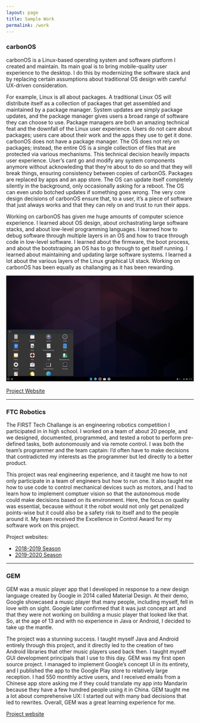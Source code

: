 ```yaml
---
layout: page
title: Sample Work
permalink: /work
---
```


### carbonOS

carbonOS is a Linux-based operating system and software platform I created and
maintain. Its main goal is to bring mobile-quality user experience to the desktop.
I do this by modernizing the software stack and by replacing certain assumptions
about traditional OS design with careful UX-driven consideration.

For example, Linux is all about packages. A traditional Linux OS will distribute
itself as a collection of packages that get assembled and maintained by a package
manager. System updates are simply package updates, and the package manager gives
users a broad range of software they can choose to use. Package managers are both
an amazing technical feat and the downfall of the Linux user experience. Users
do not care about packages; users care about their work and the apps they use to
get it done. carbonOS does not have a package manager. The OS does not rely on
packages; instead, the entire OS is a single collection of files that are protected
via various mechanisms. This technical decision heavily impacts user experience.
User’s cant go and modify any system components anymore without acknowleding that
they’re about to do so and that they will break things, ensuring consistency between
copies of carbonOS. Packages are replaced by apps and an app store. The OS can
update itself completely silently in the background, only occasionally asking
for a reboot. The OS can even undo botched updates if something goes wrong. The
very core design decisions of carbonOS ensure that, to a user, it’s a piece of
software that just always works and that they can rely on and trust to run their
apps.

Working on carbonOS has given me huge amounts of computer science experience. I
learned about OS design, about orchastrating large software stacks, and about
low-level programming languages. I learned how to debug software through multiple
layers in an OS and how to trace through code in low-level software. I learned
about the firmware, the boot process, and about the bootstraping an OS has to go
through to get itself running. I learned about maintaining and updating large
software systems. I learned a lot about the various layers of the Linux graphical
UI stack. Working on carbonOS has been equally as challanging as it has been
rewarding.

![carbonOS's Graphical Environment](/assets/gde.png)

[Project Website](https://carbon.sh)

---

### FTC Robotics

The FIRST Tech Challange is an engineering robotics competition I participated in
in high school. I worked on a team of about 20 people, and we designed, documented,
programmed, and tested a robot to perform pre-defined tasks, both autonomously and
via remote control. I was both the team’s programmer and the team captain: I’d
often have to make decisions that contradicted my interests as the programmer
but led directly to a better product. 

This project was real engineering experience, and it taught me how to not only
participate in a team of engineers but how to run one. It also taught me how to
use code to control mechanical devices such as motors, and I had to learn how to 
implement comptuer vision so that the autonomous mode could make decisions based
on its environment. Here, the focus on quality was essential, because without it
the robot would not only get penalized points-wise but it could also be a safety
risk to itself and to the people around it. My team received the Excellence in
Control Award for my software work on this project.

Project websites:
- [2018-2019 Season](https://github.com/us-robotics/RoverRuckus)
- [2019-2020 Season](https://github.com/us-robotics/SkyStone)

---

### GEM

GEM was a music player app that I developed in response to a new design language
created by Google in 2014 called Material Design. At their demo, Google showcased
a music player that many people, including myself, fell in love with on sight.
Google later confirmed that it was just concept art and that they were not working
on building a music player that looked like that. So, at the age of 13 and with no
experience in Java or Android, I decided to take up the mantle.

The project was a stunning success. I taught myself Java and Android entirely
through this project, and it directly led to the creation of two Android libraries
that other music players used back then. I taught myself GUI development principals
that I use to this day. GEM was my first open source project. I managed to implement
Google’s concept UI in its entirety, and I published the app to the Google Play
store to relatively large reception. I had 550 monthly active users, and I received
emails from a Chinese app store asking me if they could translate my app into Mandarin
because they have a few hundred people using it in China. GEM taught me a lot about
comprehensive UX: I started out with many bad decisions that led to rewrites. Overall,
GEM was a great learning experience for me.

[Project website](https://github.com/SubstanceMobile/GEM)
